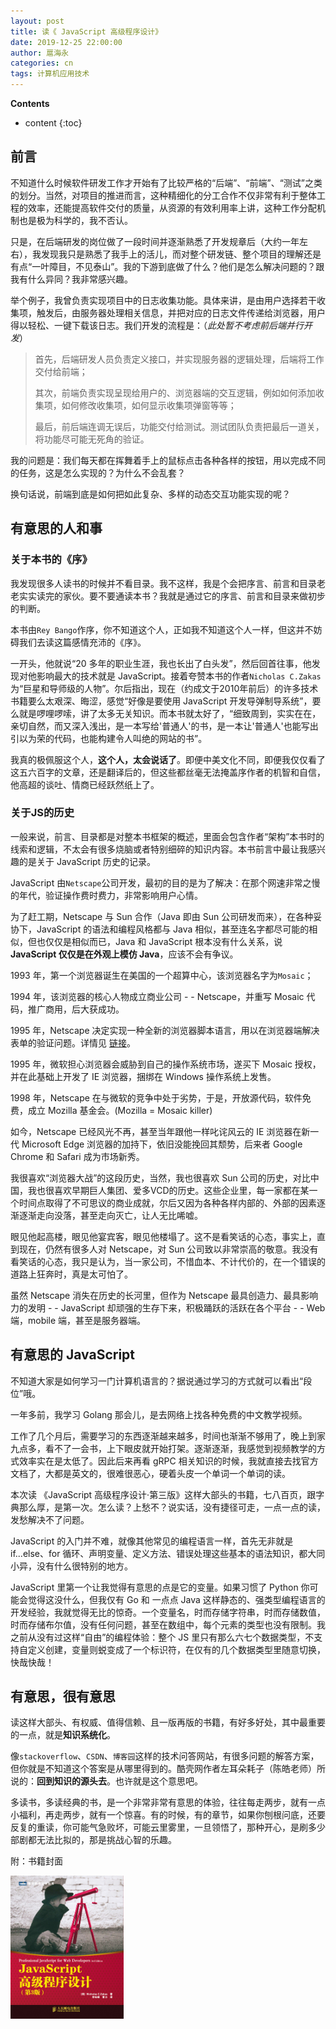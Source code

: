 ```yaml
---
layout: post
title: 读《 JavaScript 高级程序设计》
date: 2019-12-25 22:00:00
author: 扈海永
categories: cn
tags: 计算机应用技术
--- 
```


__Contents__

* content
{:toc}

## 前言

不知道什么时候软件研发工作才开始有了比较严格的“后端”、“前端”、“测试”之类的划分。当然，对项目的推进而言，这种精细化的分工合作不仅非常有利于整体工程的效率，还能提高软件交付的质量，从资源的有效利用率上讲，这种工作分配机制也是极为科学的，我不否认。

只是，在后端研发的岗位做了一段时间并逐渐熟悉了开发规章后（大约一年左右），我发现我只是熟悉了我手上的活儿，而对整个研发链、整个项目的理解还是有点“一叶障目，不见泰山”。我的下游到底做了什么？他们是怎么解决问题的？跟我有什么异同？我非常感兴趣。

举个例子，我曾负责实现项目中的日志收集功能。具体来讲，是由用户选择若干收集项，触发后，由服务器处理相关信息，并把对应的日志文件传递给浏览器，用户得以轻松、一键下载该日志。我们开发的流程是：（_此处暂不考虑前后端并行开发_）

> 首先，后端研发人员负责定义接口，并实现服务器的逻辑处理，后端将工作交付给前端；
>
> 其次，前端负责实现呈现给用户的、浏览器端的交互逻辑，例如如何添加收集项，如何修改收集项，如何显示收集项弹窗等等；
>
> 最后，前后端连调无误后，功能交付给测试。测试团队负责把最后一道关，将功能尽可能无死角的验证。

我的问题是：我们每天都在挥舞着手上的鼠标点击各种各样的按钮，用以完成不同的任务，这是怎么实现的？为什么不会乱套？

换句话说，前端到底是如何把如此复杂、多样的动态交互功能实现的呢？

## 有意思的人和事

### 关于本书的《序》
我发现很多人读书的时候并不看目录。我不这样，我是个会把序言、前言和目录老老实实读完的家伙。要不要通读本书？我就是通过它的序言、前言和目录来做初步的判断。

本书由`Rey Bango`作序，你不知道这个人，正如我不知道这个人一样，但这并不妨碍我们去读这篇感情充沛的《序》。

一开头，他就说“20 多年的职业生涯，我也长出了白头发”，然后回首往事，他发现对他影响最大的技术就是 JavaScript。接着夸赞本书的作者`Nicholas C.Zakas`为“巨星和导师级的人物”。尔后指出，现在（约成文于2010年前后）的许多技术书籍要么太艰深、晦涩，感觉“好像是要使用 JavaScript 开发导弹制导系统”，要么就是啰哩啰嗦，讲了太多无关知识。而本书就太好了，“细致周到，实实在在，亲切自然，而又深入浅出，是一本写给'普通人'的书，是一本让'普通人'也能写出引以为荣的代码，也能构建令人叫绝的网站的书”。

我真的极佩服这个人，**这个人，太会说话了**。即便中美文化不同，即便我仅仅看了这五六百字的文章，还是翻译后的，但这些都丝毫无法掩盖序作者的机智和自信，他高超的谈吐、情商已经跃然纸上了。

### 关于JS的历史

一般来说，前言、目录都是对整本书框架的概述，里面会包含作者“架构”本书时的线索和逻辑，不太会有很多烧脑或者特别细碎的知识内容。本书前言中最让我感兴趣的是关于 JavaScript 历史的记录。

JavaScript 由`Netscape`公司开发，最初的目的是为了解决：在那个网速非常之慢的年代，验证操作费时费力，非常影响用户心情。

为了赶工期，Netscape 与 Sun 合作（Java 即由 Sun 公司研发而来），在各种妥协下，JavaScript 的语法和编程风格都与 Java 相似，甚至连名字都尽可能的相似，但也仅仅是相似而已，Java 和 JavaScript 根本没有什么关系，说 **JavaScript 仅仅是在外观上模仿 Java**，应该不会有争议。

1993 年，第一个浏览器诞生在美国的一个超算中心，该浏览器名字为`Mosaic`；

1994 年，该浏览器的核心人物成立商业公司 - - Netscape，并重写 Mosaic 代码，推广商用，后大获成功。

1995 年，Netscape 决定实现一种全新的浏览器脚本语言，用以在浏览器端解决表单的验证问题。详情见 [链接](https://javascript.ruanyifeng.com/introduction/history.html)。

1995 年，微软担心浏览器会威胁到自己的操作系统市场，遂买下 Mosaic 授权，并在此基础上开发了 IE 浏览器，捆绑在 Windows 操作系统上发售。

1998 年，Netscape 在与微软的竞争中处于劣势，于是，开放源代码，软件免费，成立 Mozilla 基金会。(Mozilla = Mosaic killer)

如今，Netscape 已经风光不再，甚至当年跟他一样叱诧风云的 IE 浏览器在新一代 Microsoft Edge 浏览器的加持下，依旧没能挽回其颓势，后来者 Google Chrome 和 Safari 成为市场新秀。

我很喜欢“浏览器大战”的这段历史，当然，我也很喜欢 Sun 公司的历史，对比中国，我也很喜欢早期巨人集团、爱多VCD的历史。这些企业里，每一家都在某一个时间点取得了不可思议的商业成就，尔后又因为各种各样内部的、外部的因素逐渐逐渐走向没落，甚至走向灭亡，让人无比唏嘘。

眼见他起高楼，眼见他宴宾客，眼见他楼塌了。这不是看笑话的心态，事实上，直到现在，仍然有很多人对 Netscape，对 Sun 公司致以非常崇高的敬意。我没有看笑话的心态，我只是认为，当一家公司，不惜血本、不计代价的，在一个错误的道路上狂奔时，真是太可怕了。

虽然 Netscape 消失在历史的长河里，但作为 Netscape 最具创造力、最具影响力的发明 - - JavaScript 却顽强的生存下来，积极踊跃的活跃在各个平台 - - Web 端，mobile 端，甚至是服务器端。

## 有意思的 JavaScript

不知道大家是如何学习一门计算机语言的？据说通过学习的方式就可以看出“段位”哦。

一年多前，我学习 Golang 那会儿，是去网络上找各种免费的中文教学视频。

工作了几个月后，需要学习的东西逐渐越来越多，时间也渐渐不够用了，晚上到家九点多，看不了一会书，上下眼皮就开始打架。逐渐逐渐，我感觉到视频教学的方式效率实在是太低了。因此后来再看 gRPC 相关知识的时候，我就直接去找官方文档了，大都是英文的，很难很恶心，硬着头皮一个单词一个单词的读。

本次读 《JavaScript 高级程序设计·第三版》这样大部头的书籍，七八百页，跟字典那么厚，是第一次。怎么读？上愁不？说实话，没有捷径可走，一点一点的读，发愁解决不了问题。

JavaScript 的入门并不难，就像其他常见的编程语言一样，首先无非就是 if...else、for 循环、声明变量、定义方法、错误处理这些基本的语法知识，都大同小异，没有什么很特别的地方。

JavaScript 里第一个让我觉得有意思的点是它的变量。如果习惯了 Python 你可能会觉得这没什么，但我仅有 Go 和 一点点 Java 这样静态的、强类型编程语言的开发经验，我就觉得无比的惊奇。一个变量名，时而存储字符串，时而存储数值，时而存储布尔值，没有任何问题，甚至在数组中，每个元素的类型也没有限制。我之前从没有过这样“自由”的编程体验：整个 JS 里只有那么六七个数据类型，不支持自定义创建，变量则蜕变成了一个标识符，在仅有的几个数据类型里随意切换，快哉快哉！





## 有意思，很有意思

读这样大部头、有权威、值得信赖、且一版再版的书籍，有好多好处，其中最重要的一点，就是**知识系统化**。

像`stackoverflow`、`CSDN`、`博客园`这样的技术问答网站，有很多问题的解答方案，但你就是不知道这个答案是从哪里得到的。酷壳网作者左耳朵耗子（陈皓老师）所说的：**回到知识的源头去**。也许就是这个意思吧。

多读书，多读经典的书，是一个非常非常有意思的体验，往往每走两步，就有一点小福利，再走两步，就有一个惊喜。有的时候，有的章节，如果你刨根问底，还要反复的重读，你可能气急败坏，可能云里雾里，一旦领悟了，那种开心，是刷多少部剧都无法比拟的，那是挑战心智的乐趣。

附：书籍封面

<p>
    <img src="/images/professional-js-for-web-devs.jpg" width="36%">
</p>